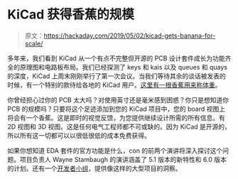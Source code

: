 # KiCad 获得香蕉的规模

> 原文：<https://hackaday.com/2019/05/02/kicad-gets-banana-for-scale/>

多年来，我们看到 KiCad 从一个有点不完整但开源的 PCB 设计套件成长为功能齐全的原理图和电路板布局。我们已经探测了 keys 和 kais 以及 queues 和 quays 的深度，KiCad 上周末刚刚举行了第一次会议。当我们等待其余的谈话被发表的时候，有一个特别的款待给各地的 KiCad 用户。[这里有一根香蕉用来称体重](https://github.com/arturo182/kicad-banana)。

你曾经担心过你的 PCB 太大吗？对使用英寸还是毫米感到困惑？你只是想知道你 PCB 的规模吗？只要将这个足迹添加到您的 KiCad 项目中，您的 board 视图上将会有一个香蕉。这是即时的视觉反馈，为您提供继续设计所需的所有信息。有 2D 视图和 3D 视图。这是任何电气工程师都不可或缺的。因为 KiCad 是开源的，所以所有这一切都可以以很低很低的成本免费获得。

如果你想知道 EDA 套件的官方功能是什么，con 的前两个演讲将深入探讨这个问题。项目负责人 Wayne Stambaugh 的演讲涵盖了 5.1 版本的新特性和 6.0 版本的计划。还有一个[开发者小组](https://www.youtube.com/watch?v=NRwTyBX2BFk)，提供像这样的大型项目的洞察。